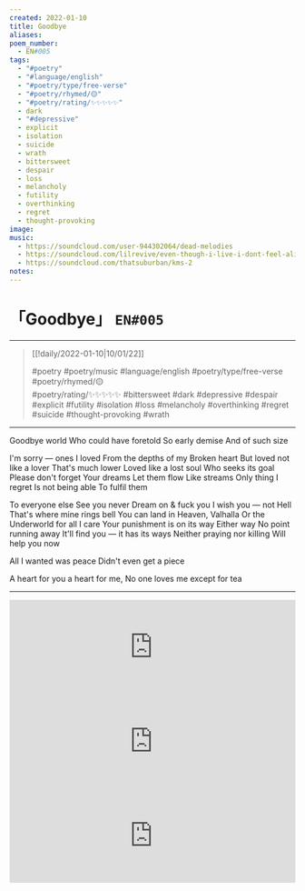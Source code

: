 ```yaml
---
created: 2022-01-10
title: Goodbye
aliases:
poem_number:
  - EN#005
tags:
  - "#poetry"
  - "#language/english"
  - "#poetry/type/free-verse"
  - "#poetry/rhymed/🟡"
  - "#poetry/rating/✨✨✨✨✨"
  - dark
  - "#depressive"
  - explicit
  - isolation
  - suicide
  - wrath
  - bittersweet
  - despair
  - loss
  - melancholy
  - futility
  - overthinking
  - regret
  - thought-provoking
image:
music:
  - https://soundcloud.com/user-944302064/dead-melodies
  - https://soundcloud.com/lilrevive/even-though-i-live-i-dont-feel-alive
  - https://soundcloud.com/thatsuburban/kms-2
notes:
---
```

# 「Goodbye」 `EN#005`

---

> [[!daily/2022-01-10|10/01/22]]
> 
> #poetry 
> #poetry/music 
> #language/english 
> #poetry/type/free-verse 
> #poetry/rhymed/🟡  
> #poetry/rating/✨✨✨✨✨ 
> #bittersweet #dark #depressive #despair #explicit #futility #isolation #loss #melancholy #overthinking #regret #suicide #thought-provoking #wrath 

---

Goodbye world
Who could have foretold
So early demise
And of such size

I'm sorry — ones I loved
From the depths of my
Broken heart
But loved not like a lover
That's much lower
Loved like a lost soul
Who seeks its goal
Please don't forget
Your dreams
Let them flow
Like streams
Only thing I regret
Is not being able
To fulfil them

To everyone else
See you never
Dream on & fuck you
I wish you — not Hell
That's where mine rings bell
You can land in Heaven, Valhalla
Or the Underworld for all I care
Your punishment is on its way
Either way
No point running away
It'll find you — it has its ways
Neither praying nor killing
Will help you now

All I wanted was peace
Didn't even get a piece


A heart for you a heart for me,
No one loves me except for tea

---

<iframe width="100%" height="166" scrolling="no" frameborder="no" allow="autoplay" src="https://w.soundcloud.com/player/?url=https%3A//api.soundcloud.com/tracks/1128351844&color=%23ff5500&auto_play=false&hide_related=false&show_comments=true&show_user=true&show_reposts=false&show_teaser=true"></iframe>
<iframe width="100%" height="166" scrolling="no" frameborder="no" allow="autoplay" src="https://w.soundcloud.com/player/?url=https%3A//api.soundcloud.com/tracks/914861932&color=%23ff5500&auto_play=false&hide_related=false&show_comments=true&show_user=true&show_reposts=false&show_teaser=true"></iframe>
<iframe width="100%" height="166" scrolling="no" frameborder="no" allow="autoplay" src="https://w.soundcloud.com/player/?url=https%3A//api.soundcloud.com/tracks/775600003&color=%23ff5500&auto_play=false&hide_related=false&show_comments=true&show_user=true&show_reposts=false&show_teaser=true"></iframe>
